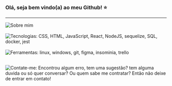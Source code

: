 ### Olá, seja bem vindo(a) ao meu Github! ⭐
<div> <hr> </div>
  
  <img align="center" alt="Sobre mim" src="./src/images/HTML(1).png" > 

<div> <br> </div>

  <img align="center" alt="Tecnologias: CSS, HTML, JavaScript, React, NodeJS, sequelize, SQL, docker, jest" src="./src/images/HTML(3).png" > 

<div> <br> </div>

  <img align="center" alt="Ferramentas: linux, windows, git, figma, insominia, trello" src="./src/images/HTML(4).png" > 

<div> <br> </div>

   <img align="center" alt="Contate-me: Encontrou algum erro,  tem uma sugestão? tem alguma duvida  ou só quer conversar?
 Ou quem sabe me contratar? Então não deixe de entrar em contato!" src="./src/images/HTML(2).png" > 